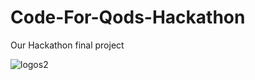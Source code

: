 # Code-For-Qods-Hackathon
Our Hackathon final project


![logos2](https://github.com/NailNilo/Code-For-Qods-Hackathon/assets/78268011/94a0d336-3a91-4303-be85-e72a7cb94914)

